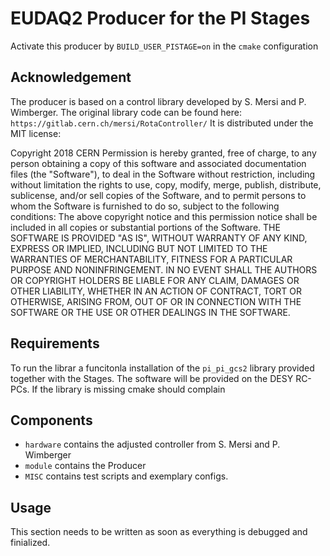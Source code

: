 # EUDAQ2 Producer for the PI Stages
Activate this producer by ```BUILD_USER_PISTAGE=on``` in the ```cmake``` configuration
## Acknowledgement
The producer is based on a control library developed by S. Mersi and  P. Wimberger. The original library code can be found here: ```https://gitlab.cern.ch/mersi/RotaController/```
It is distributed under the MIT license:

Copyright 2018 CERN
Permission is hereby granted, free of charge, to any person obtaining a copy of this software and associated documentation files (the "Software"), to deal in the Software without restriction, including without limitation the rights to use, copy, modify, merge, publish, distribute, sublicense, and/or sell copies of the Software, and to permit persons to whom the Software is furnished to do so, subject to the following conditions:
The above copyright notice and this permission notice shall be included in all copies or substantial portions of the Software.
THE SOFTWARE IS PROVIDED "AS IS", WITHOUT WARRANTY OF ANY KIND, EXPRESS OR IMPLIED, INCLUDING BUT NOT LIMITED TO THE WARRANTIES OF MERCHANTABILITY, FITNESS FOR A PARTICULAR PURPOSE AND NONINFRINGEMENT. IN NO EVENT SHALL THE AUTHORS OR COPYRIGHT HOLDERS BE LIABLE FOR ANY CLAIM, DAMAGES OR OTHER LIABILITY, WHETHER IN AN ACTION OF CONTRACT, TORT OR OTHERWISE, ARISING FROM, OUT OF OR IN CONNECTION WITH THE SOFTWARE OR THE USE OR OTHER DEALINGS IN THE SOFTWARE.

## Requirements
To run the librar a funcitonla installation of the ```pi_pi_gcs2``` library provided together with the Stages. The software will be provided on the DESY RC-PCs. If the library is missing cmake should complain

## Components

- ```hardware``` contains the adjusted controller from S. Mersi and P. Wimberger
- ```module``` contains the Producer
- ```MISC``` contains test scripts and exemplary configs.

## Usage
This section needs to be written as soon as everything is debugged and finialized.
